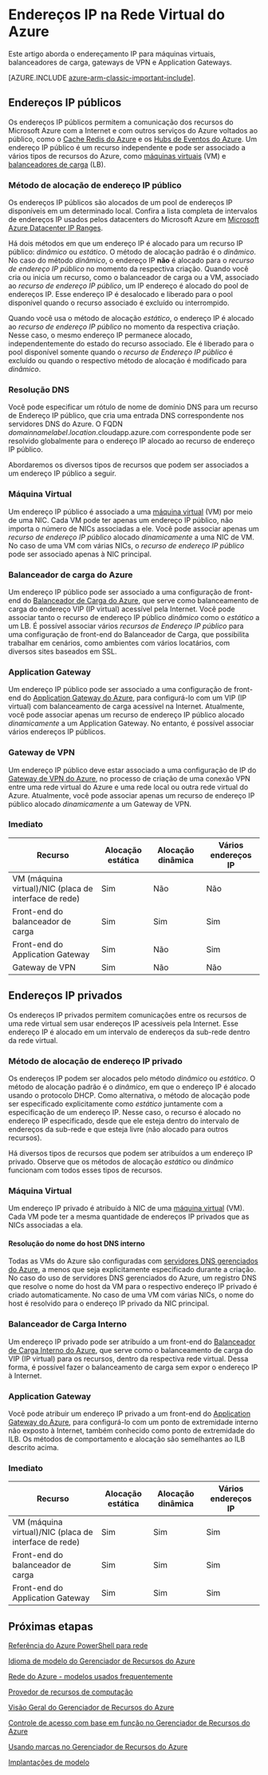 <properties 
   pageTitle="Endereços IP públicos e privados no Provedor de Recursos de Rede do Azure | Microsoft Azure"
   description="Saiba mais sobre endereços IP públicos e privados para o Provedor de Recursos de Rede no Gerenciador de Recursos do Azure"
   services="virtual-network"
   documentationCenter="na"
   authors="joaoma"
   manager="carmonm"
   editor="tysonn" />
<tags 
   ms.service="virtual-network"
   ms.devlang="na"
   ms.topic="article"
   ms.tgt_pltfrm="na"
   ms.workload="infrastructure-services"
   ms.date="12/07/2015"
   ms.author="joaoma" />

# Endereços IP na Rede Virtual do Azure
Este artigo aborda o endereçamento IP para máquinas virtuais, balanceadores de carga, gateways de VPN e Application Gateways.

[AZURE.INCLUDE [azure-arm-classic-important-include](../../includes/learn-about-deployment-models-rm-include.md)].

## Endereços IP públicos
Os endereços IP públicos permitem a comunicação dos recursos do Microsoft Azure com a Internet e com outros serviços do Azure voltados ao público, como o [Cache Redis do Azure](https://azure.microsoft.com/services/cache) e os [Hubs de Eventos do Azure](https://azure.microsoft.com/services/event-hubs). Um endereço IP público é um recurso independente e pode ser associado a vários tipos de recursos do Azure, como [máquinas virtuais](virtual-machines-about.md) (VM) e [balanceadores de carga](load-balancer-overview.md) (LB).

### Método de alocação de endereço IP público
Os endereços IP públicos são alocados de um pool de endereços IP disponíveis em um determinado local. Confira a lista completa de intervalos de endereços IP usados pelos datacenters do Microsoft Azure em [Microsoft Azure Datacenter IP Ranges](https://www.microsoft.com/download/details.aspx?id=41653).

Há dois métodos em que um endereço IP é alocado para um recurso IP público: *dinâmico* ou *estático*. O método de alocação padrão é o *dinâmico*. No caso do método *dinâmico*, o endereço IP **não** é alocado para o *recurso de endereço IP público* no momento da respectiva criação. Quando você cria ou inicia um recurso, como o balanceador de carga ou a VM, associado ao *recurso de endereço IP público*, um IP endereço é alocado do pool de endereços IP. Esse endereço IP é desalocado e liberado para o pool disponível quando o recurso associado é excluído ou interrompido.

Quando você usa o método de alocação *estático*, o endereço IP é alocado ao *recurso de endereço IP público* no momento da respectiva criação. Nesse caso, o mesmo endereço IP permanece alocado, independentemente do estado do recurso associado. Ele é liberado para o pool disponível somente quando o *recurso de Endereço IP público* é excluído ou quando o respectivo método de alocação é modificado para *dinâmico*.

### Resolução DNS
Você pode especificar um rótulo de nome de domínio DNS para um recurso de Endereço IP público, que cria uma entrada DNS correspondente nos servidores DNS do Azure. O FQDN *domainnamelabel*.*location*.cloudapp.azure.com correspondente pode ser resolvido globalmente para o endereço IP alocado ao recurso de endereço IP público.

Abordaremos os diversos tipos de recursos que podem ser associados a um endereço IP público a seguir.

### Máquina Virtual
Um endereço IP público é associado a uma [máquina virtual](virtual-machines-about.md) (VM) por meio de uma NIC. Cada VM pode ter apenas um endereço IP público, não importa o número de NICs associadas a ele. Você pode associar apenas um *recurso de endereço IP público* alocado *dinamicamente* a uma NIC de VM. No caso de uma VM com várias NICs, o *recurso de endereço IP público* pode ser associado apenas à NIC principal.

### Balanceador de carga do Azure
Um endereço IP público pode ser associado a uma configuração de front-end do [Balanceador de Carga do Azure](load-balancer-overview.md), que serve como balanceamento de carga do endereço VIP (IP virtual) acessível pela Internet. Você pode associar tanto o recurso de endereço IP público *dinâmico* como o *estático* a um LB. É possível associar vários *recursos de Endereço IP público* para uma configuração de front-end do Balanceador de Carga, que possibilita trabalhar em cenários, como ambientes com vários locatários, com diversos sites baseados em SSL.

### Application Gateway
Um endereço IP público pode ser associado a uma configuração de front-end do [Application Gateway do Azure](application-gateway-introduction.md), para configurá-lo com um VIP (IP virtual) com balanceamento de carga acessível na Internet. Atualmente, você pode associar apenas um recurso de endereço IP público alocado *dinamicamente* a um Application Gateway. No entanto, é possível associar vários endereços IP públicos.

### Gateway de VPN
Um endereço IP público deve estar associado a uma configuração de IP do [Gateway de VPN do Azure](vpn-gateway-about-vpngateways.md), no processo de criação de uma conexão VPN entre uma rede virtual do Azure e uma rede local ou outra rede virtual do Azure. Atualmente, você pode associar apenas um recurso de endereço IP público alocado *dinamicamente* a um Gateway de VPN.

### Imediato

|Recurso|Alocação estática|Alocação dinâmica|Vários endereços IP|
|---|---|---|---|
|VM (máquina virtual)/NIC (placa de interface de rede)|Sim|Não|Não|
|Front-end do balanceador de carga|Sim|Sim|Sim|
|Front-end do Application Gateway|Sim|Não|Sim|
|Gateway de VPN|Sim|Não|Não|

## Endereços IP privados
Os endereços IP privados permitem comunicações entre os recursos de uma rede virtual sem usar endereços IP acessíveis pela Internet. Esse endereço IP é alocado em um intervalo de endereços da sub-rede dentro da rede virtual.

### Método de alocação de endereço IP privado
Os endereços IP podem ser alocados pelo método *dinâmico* ou *estático*. O método de alocação padrão é o *dinâmico*, em que o endereço IP é alocado usando o protocolo DHCP. Como alternativa, o método de alocação pode ser especificado explicitamente como *estático* juntamente com a especificação de um endereço IP. Nesse caso, o recurso é alocado no endereço IP especificado, desde que ele esteja dentro do intervalo de endereços da sub-rede e que esteja livre (não alocado para outros recursos).

Há diversos tipos de recursos que podem ser atribuídos a um endereço IP privado. Observe que os métodos de alocação *estático* ou *dinâmico* funcionam com todos esses tipos de recursos.

### Máquina Virtual
Um endereço IP privado é atribuído à NIC de uma [máquina virtual](virtual-machines-about.md) (VM). Cada VM pode ter a mesma quantidade de endereços IP privados que as NICs associadas a ela.

#### Resolução do nome do host DNS interno
Todas as VMs do Azure são configuradas com [servidores DNS gerenciados do Azure](virtual-networks-name-resolution-for-vms-and-role-instances.md#azure-provided-name-resolution), a menos que seja explicitamente especificado durante a criação. No caso do uso de servidores DNS gerenciados do Azure, um registro DNS que resolve o nome do host da VM para o respectivo endereço IP privado é criado automaticamente. No caso de uma VM com várias NICs, o nome do host é resolvido para o endereço IP privado da NIC principal.

### Balanceador de Carga Interno
Um endereço IP privado pode ser atribuído a um front-end do [Balanceador de Carga Interno do Azure](load-balancer-internal-overview.md), que serve como o balanceamento de carga do VIP (IP virtual) para os recursos, dentro da respectiva rede virtual. Dessa forma, é possível fazer o balanceamento de carga sem expor o endereço IP à Internet.

### Application Gateway
Você pode atribuir um endereço IP privado a um front-end do [Application Gateway do Azure](application-gateway-introduction.md), para configurá-lo com um ponto de extremidade interno não exposto à Internet, também conhecido como ponto de extremidade do ILB. Os métodos de comportamento e alocação são semelhantes ao ILB descrito acima.

### Imediato
|Recurso|Alocação estática|Alocação dinâmica|Vários endereços IP|
|---|---|---|---|
|VM (máquina virtual)/NIC (placa de interface de rede)|Sim|Sim|Sim|
|Front-end do balanceador de carga|Sim|Sim|Sim|
|Front-end do Application Gateway|Sim|Sim|Sim|

## Próximas etapas


[Referência do Azure PowerShell para rede](https://msdn.microsoft.com/library/azure/mt163510.aspx)

[Idioma de modelo do Gerenciador de Recursos do Azure](../resource-group-authoring-templates.md)

[Rede do Azure - modelos usados frequentemente](https://github.com/Azure/azure-quickstart-templates)

[Provedor de recursos de computação](../virtual-machines-azurerm-versus-azuresm)

[Visão Geral do Gerenciador de Recursos do Azure](../resource-group-overview)

[Controle de acesso com base em função no Gerenciador de Recursos do Azure](https://msdn.microsoft.com/library/azure/dn906885.aspx)

[Usando marcas no Gerenciador de Recursos do Azure](https://msdn.microsoft.com/library/azure/dn848368.aspx)

[Implantações de modelo](https://msdn.microsoft.com/library/azure/dn790549.aspx)

<!---HONumber=AcomDC_1210_2015-->